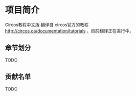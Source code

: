 # 项目简介
Circos教程中文版 翻译自 circos官方的教程 http://circos.ca/documentation/tutorials ，目前翻译正在进行中。



## 章节划分
TODO



## 贡献名单 
TODO

